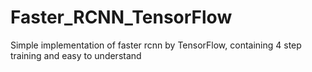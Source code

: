 # Faster_RCNN_TensorFlow
Simple implementation of faster rcnn by TensorFlow, containing 4 step training and easy to understand
